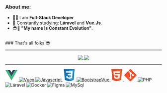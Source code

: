 <!-- <div align="center">
</div
<br>
-->
### About me:

  
- 👨‍💻 I am **Full-Stack Developer** 
- 👀 Constantly studying: **Láravel** and **Vue.Js**.
- 😎🚀 <b>⁠"My name is Constant Evolution"</b>.

<br>
### That's all folks 😎
<hr/>
  <p align="center">
    <a href="https://github.com/jairojrdv?tab=repositories">
      <img
        align="center"
        src="https://github-readme-stats.vercel.app/api/top-langs/?username=jairojrdv&layout=compact&theme=dark&hide_border=true&langs_count=10"
      />
    </a>
    <a href="https://github.com/jairojrdv?tab=stars">
      <img
        align="center"
        height="165"
        src="https://github-readme-stats.vercel.app/api?username=jairojrdv&show_icons=true&theme=dark&hide_border=true"
      />
    </a>
  </p>
<hr/>
<p align="left">
   <a href="https://vuejs.org/" target="_blank">
    <img
      src="https://raw.githubusercontent.com/devicons/devicon/master/icons/vuejs/vuejs-original.svg"
      alt="Vuejs"
      width="40"
      height="40"
    />
  </a>
  <a href="https://vuexy.vuejs.org/" target="_blank">
    <img
      src="https://user-images.githubusercontent.com/7110136/29002857-9e802f08-7ab4-11e7-9c31-604b5d0d0c19.png"
      alt="Vuex"
      width="40"
      height="40"
    />
  </a>
  <a href="https://www.javascript.com/" target="_blank">
    <img
      src="https://tadeuesteves.files.wordpress.com/2014/01/javascript-logo.png"
      alt="Javascript"
      width="40"
      height="40"
    />
  </a>
  <a href="https://developer.mozilla.org/pt-BR/docs/Web/CSS" target="_blank">
    <img
      src="https://raw.githubusercontent.com/devicons/devicon/master/icons/css3/css3-original.svg"
      alt="CSS"
      width="40"
      height="40"
    />
  </a>
  <a href="https://bootstrap-vue.org/" target="_blank">
    <img
      src="https://opencollective-production.s3.us-west-1.amazonaws.com/2ea40e90-e734-11e9-aac4-b78491973d14.png"
      alt="BootstrapVue"
      width="40"
      height="40"
    />
  </a>
  <a
    href="https://developer.mozilla.org/pt-BR/docs/Web/HTML"
    target="_blank"
  >
    <img
      src="https://raw.githubusercontent.com/devicons/devicon/master/icons/html5/html5-original.svg"
      alt="HTML"
      width="40"
      height="40"
    />
  </a>
  <a href="https://git-scm.com/" target="_blank">
    <img
      src="https://raw.githubusercontent.com/devicons/devicon/master/icons/git/git-original.svg"
      alt="Git"
      width="40"
      height="40"
    />
  </a>
  <a href="[https://www.flaticon.com/free-icons/php](https://www.php.net/docs.php)" target="_blank"></a>
   <img src="https://cdn.jsdelivr.net/gh/devicons/devicon/icons/php/php-original.svg"
     alt="PHP"
      width="40"
      height="40"
     />
  </a>
  <a href="https://laravel.com/docs/10.x/" target="_blank"></a>
   <img src="https://cdn.jsdelivr.net/gh/devicons/devicon/icons/laravel/laravel-plain.svg"
     alt="Láravel"
      width="40"
      height="40"
     />
  </a>
  <a href="https://laravel.com/docs/10.x/" target="_blank"></a>
   <img src="https://cdn.jsdelivr.net/gh/devicons/devicon/icons/docker/docker-original.svg"
     alt="Docker"
      width="40"
      height="40"
     />
  </a>
  <a href="https://laravel.com/docs/10.x/" target="_blank"></a>
    <img src="https://cdn.jsdelivr.net/gh/devicons/devicon/icons/figma/figma-original.svg"
     alt="Figma"
      width="40"
      height="40"
     />
  </a>
  <a href="https://laravel.com/docs/10.x/" target="_blank"></a>
     <img src="https://cdn.jsdelivr.net/gh/devicons/devicon/icons/mysql/mysql-original.svg"   
     alt="MySql"
      width="40"
      height="40"
     />
  </a>

  
</p>

